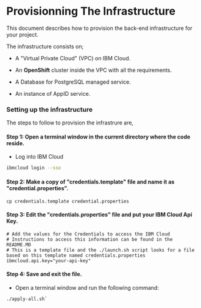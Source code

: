 # Provisionning The Infrastructure

This document describes how to provision the back-end infrastructure for your project.

The infrastructure consists on;

- A "Virtual Private Cloud" (VPC) on IBM Cloud.

- An **OpenShift** cluster inside the VPC with all the requirements.

- A Database for PostgreSQL managed service.

- An instance of AppID service.

  

### Setting up the infrastructure

The steps to follow to provision the infrastrure are,

#### Step 1: Open a terminal window in the current directory where the code reside.
- Log into IBM Cloud

```bash
ibmcloud login --sso
```

#### Step 2: Make a copy of "credentials.template" file and name it as "credential.properties".	

```shell
cp credentials.template credential.properties
```

#### Step 3: Edit the "credentials.properties" file and put your IBM Cloud Api Key.

```properties
# Add the values for the Credentials to access the IBM Cloud
# Instructions to access this information can be found in the README.MD
# This is a template file and the ./launch.sh script looks for a file based on this template named credentials.properties
ibmcloud.api.key="your-api-key"
```

#### Step 4: Save and exit the file.

- Open a terminal window and run the following command:


```shell
./apply-all.sh`
```


